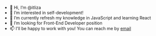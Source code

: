 - 👋 Hi, I’m @itliza
- 👀 I’m interested in self-development! 
- 🌱 I’m currently refresh my knowledge in JavaScript and learning React
- 💞️ I’m looking for Front-End Developer position
- 📫 I'll be happy to work with you! You can reach me by <a href="mailto:elizaveta.romaniuk@gmail.com">email</a>

